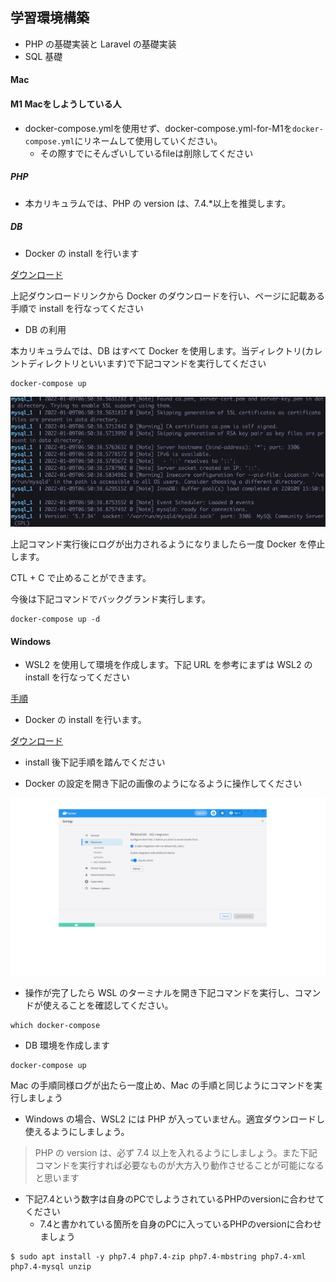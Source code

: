 ## 学習環境構築

- PHP の基礎実装と Laravel の基礎実装
- SQL 基礎

#### Mac

#### M1 Macをしようしている人

- docker-compose.ymlを使用せず、docker-compose.yml-for-M1を`docker-compose.yml`にリネームして使用していください。
  - その際すでにそんざいしているfileは削除してください

##### PHP

- 本カリキュラムでは、PHP の version は、7.4.\*以上を推奨します。

##### DB

- Docker の install を行います

[ダウンロード](https://matsuand.github.io/docs.docker.jp.onthefly/desktop/mac/install/)

上記ダウンロードリンクから Docker のダウンロードを行い、ページに記載ある手順で install を行なってください

- DB の利用

本カリキュラムでは、DB はすべて Docker を使用します。当ディレクトリ(カレントディレクトリといいます)で下記コマンドを実行してください

```shell
docker-compose up
```

![Logs](./img/mysql_logs.png)

上記コマンド実行後にログが出力されるようになりましたら一度 Docker を停止します。

CTL + C で止めることができます。

今後は下記コマンドでバックグランド実行します。

```shell
docker-compose up -d
```

#### Windows

- WSL2 を使用して環境を作成します。下記 URL を参考にまずは WSL2 の install を行なってください

[手順](https://docs.microsoft.com/ja-jp/windows/wsl/install)

- Docker の install を行います。

[ダウンロード](https://docs.docker.com/desktop/windows/install/)

- install 後下記手順を踏んでください

- Docker の設定を開き下記の画像のようになるように操作してください

![settings](./img/windows_docker_settings.png)

- 操作が完了したら WSL のターミナルを開き下記コマンドを実行し、コマンドが使えることを確認してください。

```shell
which docker-compose
```

- DB 環境を作成します

```shell
docker-compose up
```

Mac の手順同様ログが出たら一度止め、Mac の手順と同じようにコマンドを実行しましょう

- Windows の場合、WSL2 には PHP が入っていません。適宜ダウンロードし使えるようにしましょう。

> PHP の version は、必ず 7.4 以上を入れるようにしましょう。また下記コマンドを実行すれば必要なものが大方入り動作させることが可能になると思います

- 下記7.4という数字は自身のPCでしようされているPHPのversionに合わせてください
  - 7.4と書かれている箇所を自身のPCに入っているPHPのversionに合わせましょう

```shell
$ sudo apt install -y php7.4 php7.4-zip php7.4-mbstring php7.4-xml php7.4-mysql unzip
```
